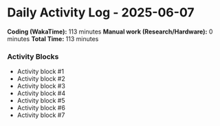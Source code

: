 # Daily Activity Log - 2025-06-07

**Coding (WakaTime):** 113 minutes
**Manual work (Research/Hardware):** 0 minutes
**Total Time:** 113 minutes

### Activity Blocks
- Activity block #1
- Activity block #2
- Activity block #3
- Activity block #4
- Activity block #5
- Activity block #6
- Activity block #7
